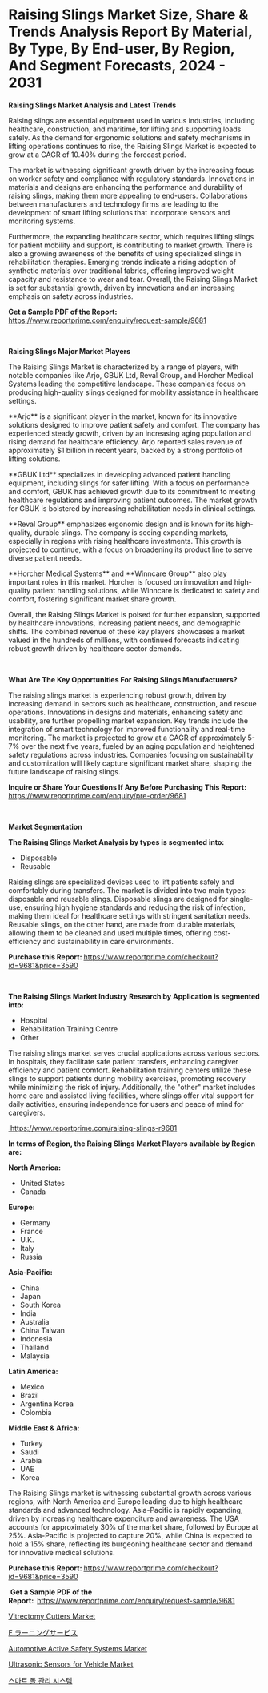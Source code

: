 <p><h1>Raising Slings Market Size, Share & Trends Analysis Report By Material, By Type, By End-user, By Region, And Segment Forecasts, 2024 - 2031</h1></p><p><strong>Raising Slings Market Analysis and Latest Trends</strong></p>
<p><p>Raising slings are essential equipment used in various industries, including healthcare, construction, and maritime, for lifting and supporting loads safely. As the demand for ergonomic solutions and safety mechanisms in lifting operations continues to rise, the Raising Slings Market is expected to grow at a CAGR of 10.40% during the forecast period. </p><p>The market is witnessing significant growth driven by the increasing focus on worker safety and compliance with regulatory standards. Innovations in materials and designs are enhancing the performance and durability of raising slings, making them more appealing to end-users. Collaborations between manufacturers and technology firms are leading to the development of smart lifting solutions that incorporate sensors and monitoring systems.</p><p>Furthermore, the expanding healthcare sector, which requires lifting slings for patient mobility and support, is contributing to market growth. There is also a growing awareness of the benefits of using specialized slings in rehabilitation therapies. Emerging trends indicate a rising adoption of synthetic materials over traditional fabrics, offering improved weight capacity and resistance to wear and tear. Overall, the Raising Slings Market is set for substantial growth, driven by innovations and an increasing emphasis on safety across industries.</p></p>
<p><strong>Get a Sample PDF of the Report:&nbsp;</strong> <a href="https://www.reportprime.com/enquiry/request-sample/9681">https://www.reportprime.com/enquiry/request-sample/9681</a></p>
<p>&nbsp;</p>
<p><strong>Raising Slings Major Market Players</strong></p>
<p><p>The Raising Slings Market is characterized by a range of players, with notable companies like Arjo, GBUK Ltd, Reval Group, and Horcher Medical Systems leading the competitive landscape. These companies focus on producing high-quality slings designed for mobility assistance in healthcare settings.</p><p>**Arjo** is a significant player in the market, known for its innovative solutions designed to improve patient safety and comfort. The company has experienced steady growth, driven by an increasing aging population and rising demand for healthcare efficiency. Arjo reported sales revenue of approximately $1 billion in recent years, backed by a strong portfolio of lifting solutions.</p><p>**GBUK Ltd** specializes in developing advanced patient handling equipment, including slings for safer lifting. With a focus on performance and comfort, GBUK has achieved growth due to its commitment to meeting healthcare regulations and improving patient outcomes. The market growth for GBUK is bolstered by increasing rehabilitation needs in clinical settings.</p><p>**Reval Group** emphasizes ergonomic design and is known for its high-quality, durable slings. The company is seeing expanding markets, especially in regions with rising healthcare investments. This growth is projected to continue, with a focus on broadening its product line to serve diverse patient needs.</p><p>**Horcher Medical Systems** and **Winncare Group** also play important roles in this market. Horcher is focused on innovation and high-quality patient handling solutions, while Winncare is dedicated to safety and comfort, fostering significant market share growth.</p><p>Overall, the Raising Slings Market is poised for further expansion, supported by healthcare innovations, increasing patient needs, and demographic shifts. The combined revenue of these key players showcases a market valued in the hundreds of millions, with continued forecasts indicating robust growth driven by healthcare sector demands.</p></p>
<p>&nbsp;</p>
<p><strong>What Are The Key Opportunities For Raising Slings Manufacturers?</strong></p>
<p><p>The raising slings market is experiencing robust growth, driven by increasing demand in sectors such as healthcare, construction, and rescue operations. Innovations in designs and materials, enhancing safety and usability, are further propelling market expansion. Key trends include the integration of smart technology for improved functionality and real-time monitoring. The market is projected to grow at a CAGR of approximately 5-7% over the next five years, fueled by an aging population and heightened safety regulations across industries. Companies focusing on sustainability and customization will likely capture significant market share, shaping the future landscape of raising slings.</p></p>
<p><strong>Inquire or Share Your Questions If Any Before Purchasing This Report:</strong> <a href="https://www.reportprime.com/enquiry/pre-order/9681">https://www.reportprime.com/enquiry/pre-order/9681</a></p>
<p>&nbsp;</p>
<p><strong>Market Segmentation</strong></p>
<p><strong>The Raising Slings Market Analysis by types is segmented into:</strong></p>
<p><ul><li>Disposable</li><li>Reusable</li></ul></p>
<p><p>Raising slings are specialized devices used to lift patients safely and comfortably during transfers. The market is divided into two main types: disposable and reusable slings. Disposable slings are designed for single-use, ensuring high hygiene standards and reducing the risk of infection, making them ideal for healthcare settings with stringent sanitation needs. Reusable slings, on the other hand, are made from durable materials, allowing them to be cleaned and used multiple times, offering cost-efficiency and sustainability in care environments.</p></p>
<p><strong>Purchase this Report:&nbsp;</strong><a href="https://www.reportprime.com/checkout?id=9681&price=3590">https://www.reportprime.com/checkout?id=9681&price=3590</a></p>
<p>&nbsp;</p>
<p><strong>The Raising Slings Market Industry Research by Application is segmented into:</strong></p>
<p><ul><li>Hospital</li><li>Rehabilitation Training Centre</li><li>Other</li></ul></p>
<p><p>The raising slings market serves crucial applications across various sectors. In hospitals, they facilitate safe patient transfers, enhancing caregiver efficiency and patient comfort. Rehabilitation training centers utilize these slings to support patients during mobility exercises, promoting recovery while minimizing the risk of injury. Additionally, the "other" market includes home care and assisted living facilities, where slings offer vital support for daily activities, ensuring independence for users and peace of mind for caregivers.</p></p>
<p><a href="https://www.reportprime.com/raising-slings-r9681">&nbsp;https://www.reportprime.com/raising-slings-r9681</a></p>
<p><strong>In terms of Region, the Raising Slings Market Players available by Region are:</strong></p>
<p>
    <p> <strong> North America: </strong>
        <ul>
            <li>United States</li>
            <li>Canada</li>
        </ul>
        </p> 
    <p> <strong> Europe: </strong>
        <ul>
            <li>Germany</li>
            <li>France</li>
            <li>U.K.</li>
            <li>Italy</li>
            <li>Russia</li>
        </ul>
        </p> 
    <p> <strong> Asia-Pacific: </strong>
        <ul>
            <li>China</li>
            <li>Japan</li>
            <li>South Korea</li>
            <li>India</li>
            <li>Australia</li>
            <li>China Taiwan</li>
            <li>Indonesia</li>
            <li>Thailand</li>
            <li>Malaysia</li>
        </ul>
        </p> 
    <p> <strong> Latin America: </strong>
        <ul>
            <li>Mexico</li>
            <li>Brazil</li>
            <li>Argentina Korea</li>
            <li>Colombia</li>
        </ul>
        </p> 
    <p> <strong> Middle East & Africa: </strong>
        <ul>
            <li>Turkey</li>
            <li>Saudi</li>
            <li>Arabia</li>
            <li>UAE</li>
            <li>Korea</li>
        </ul>
    </p>
    </p>
<p><p>The Raising Slings market is witnessing substantial growth across various regions, with North America and Europe leading due to high healthcare standards and advanced technology. Asia-Pacific is rapidly expanding, driven by increasing healthcare expenditure and awareness. The USA accounts for approximately 30% of the market share, followed by Europe at 25%. Asia-Pacific is projected to capture 20%, while China is expected to hold a 15% share, reflecting its burgeoning healthcare sector and demand for innovative medical solutions.</p></p>
<p><strong>Purchase this Report: </strong><a href="https://www.reportprime.com/checkout?id=9681&price=3590">https://www.reportprime.com/checkout?id=9681&price=3590</a></p>
<p>&nbsp;<strong>Get a Sample PDF of the Report:&nbsp;&nbsp;</strong><a href="https://www.reportprime.com/enquiry/request-sample/9681">https://www.reportprime.com/enquiry/request-sample/9681</a></p>
<p><strong></strong></p>
<p><p><a href="https://github.com/SanjidaMahmud54/Market-Research-Report-List-1/blob/main/vitrectomy-cutters-market.md">Vitrectomy Cutters Market</a></p><p><a href="https://medium.com/@jamiebertrgnaum3545/e-learning-services-market-%E3%81%AF-%E3%82%B3%E3%82%B9%E3%83%88%E7%AE%A1%E7%90%86%E3%81%A8%E5%8A%B9%E7%8E%87%E5%90%91%E4%B8%8A%E3%82%92%E5%84%AA%E5%85%88%E3%81%97%E3%81%BE%E3%81%99-%E3%81%95%E3%82%89%E3%81%AB-%E5%A0%B1%E5%91%8A%E6%9B%B8%E3%81%AF%E5%B8%82%E5%A0%B4%E3%81%AE%E9%9C%80%E8%A6%81%E9%9D%A2%E3%81%A8%E4%BE%9B%E7%B5%A6%E9%9D%A2%E3%81%AE%E4%B8%A1%E6%96%B9%E3%82%92%E3%82%AB%E3%83%90%E3%83%BC%E3%81%97%E3%81%A6%E3%81%84%E3%81%BE%E3%81%99-e-learning-services-3ad8c8533902">E ラーニングサービス</a></p><p><a href="https://issuu.com/reportprime-2/docs/automotive-active-safety-systems-ma_c2dde26d0243e1">Automotive Active Safety Systems Market</a></p><p><a href="https://issuu.com/reportprime-2/docs/ultrasonic-sensors-for-vehicle-mark_8a843779a20677">Ultrasonic Sensors for Vehicle Market</a></p><p><a href="https://medium.com/@robertojones8678/%EC%84%B8%EA%B3%84-smart-pole-management-system-market-%EC%9D%80-2024%EC%97%90%EC%84%9C-2031%EB%A1%9C-%EC%97%B0%ED%8F%89%EA%B7%A0-%EC%A6%9D%EA%B0%80%EC%9C%A8%EC%9D%84-%EB%B3%B4%EC%9D%BC-%EA%B2%83%EC%9C%BC%EB%A1%9C-%EC%98%88%EC%83%81%EB%90%A9%EB%8B%88%EB%8B%A4-021c794d89ac">스마트 폴 관리 시스템</a></p></p>